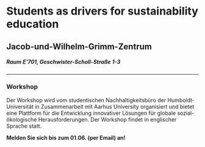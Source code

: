 # Students as drivers for sustainability education  
## Jacob-und-Wilhelm-Grimm-Zentrum
#####  Raum E'701, Geschwister-Scholl-Straße 1-3
---
### Workshop
Der Workshop wird vom studentischen Nachhaltigkeitsbüro der Humboldt-Universität in Zusammenarbeit mit Aarhus University organisiert und bietet eine Plattform für die Entwicklung innovativer Lösungen für globale sozial-ökologische Herausforderungen. Der Workshop findet in englischer Sprache statt. 

**Melden Sie sich bis zum 01.06. (per Email) an!**